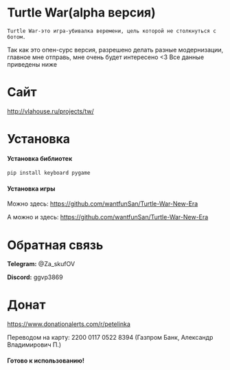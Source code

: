 # Turtle War(alpha версия)

```
Turtle War-это игра-убивалка веремени, цель которой не столкнуться c ботом.
```
<p>Так как это опен-сурс версия, разрешено делать разные модернизации, главное мне отправь, мне очень будет интересено <3 Все данные приведены ниже</p>

# Сайт

<a href='http://vlahouse.ru/projects/tw/'>http://vlahouse.ru/projects/tw/</a>


# Установка

#### Установка библиотек
```sh
pip install keyboard pygame
```

#### Установка игры
<p>Можно здесь: <a href='https://github.com/wantfunSan/Turtle-War-New-Era'>https://github.com/wantfunSan/Turtle-War-New-Era</a>
<p>А можно и здесь: <a href='http://vlahouse.ru/assets/apps/Turtle War New Era.zip'>https://github.com/wantfunSan/Turtle-War-New-Era</a>

# Обратная связь

<p><strong>Telegram:</strong> @Za_skufOV</p>
<p><strong>Discord:</strong> ggvp3869</p>

# Донат
<a href='https://www.donationalerts.com/r/petelinka'>https://www.donationalerts.com/r/petelinka</a>
<p>Переводом на карту: 2200 0117 0522 8394 (Газпром Банк, Александр Владимирович П.)</p>

#### Готово к использованию!